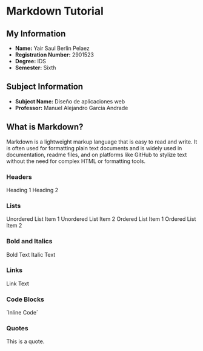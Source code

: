 # Markdown Tutorial

## My Information
- **Name:** Yair Saul Berlin Pelaez
- **Registration Number:** 2901523
- **Degree:** IDS
- **Semester:** Sixth

## Subject Information
- **Subject Name:** Diseño de aplicaciones web
- **Professor:** Manuel Alejandro Garcia Andrade

## What is Markdown?
Markdown is a lightweight markup language that is easy to read and write. It is often used for formatting plain text documents and is widely used in documentation, readme files, and on platforms like GitHub to stylize text without the need for complex HTML or formatting tools.
### Headers
Heading 1
Heading 2

### Lists
Unordered List Item 1
Unordered List Item 2
Ordered List Item 1
Ordered List Item 2

### Bold and Italics
Bold Text
Italic Text

### Links
Link Text

### Code Blocks
´Inline Code´

### Quotes
This is a quote.
